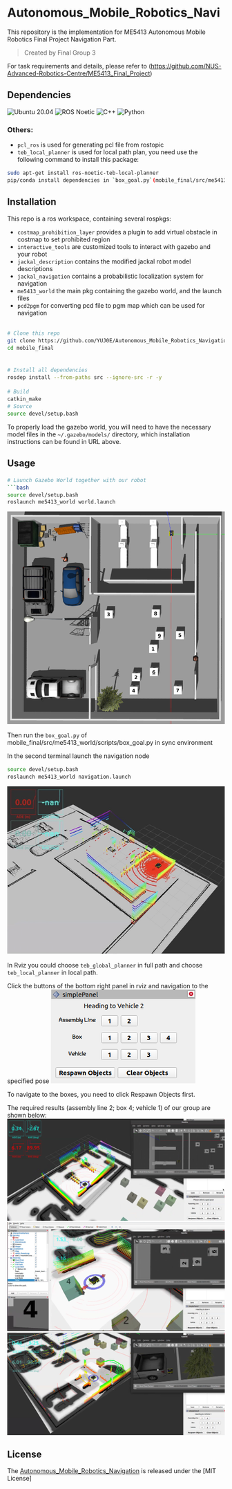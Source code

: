 # Autonomous_Mobile_Robotics_Navi

This repository is the implementation for ME5413 Autonomous Mobile Robotics Final Project Navigation Part.
>Created by Final Group 3

For task requirements and details, please refer to (https://github.com/NUS-Advanced-Robotics-Centre/ME5413_Final_Project)

## Dependencies
![Ubuntu 20.04](https://img.shields.io/badge/OS-Ubuntu_20.04-informational?style=flat&logo=ubuntu&logoColor=white&color=2bbc8a)
![ROS Noetic](https://img.shields.io/badge/Tools-ROS_Noetic-informational?style=flat&logo=ROS&logoColor=white&color=2bbc8a)
![C++](https://img.shields.io/badge/Code-C++-informational?style=flat&logo=c%2B%2B&logoColor=white&color=2bbc8a)
![Python](https://img.shields.io/badge/Code-Python-informational?style=flat&logo=Python&logoColor=white&color=2bbc8a)

### Others:
  * `pcl_ros` is used for generating pcl file from rostopic
  * `teb_local_planner` is used for local path plan, you need use the following command to install this package:
  ```bash
  sudo apt-get install ros-noetic-teb-local-planner
  pip/conda install dependencies in `box_goal.py`(mobile_final/src/me5413_world/)
  ```
## Installation
This repo is a ros workspace, containing several rospkgs:
* `costmap_prohibition_layer` provides a plugin to add virtual obstacle in costmap to set prohibited region
* `interactive_tools` are customized tools to interact with gazebo and your robot
* `jackal_description` contains the modified jackal robot model descriptions
* `jackal_navigation` contains a probabilistic localization system for navigation
* `me5413_world` the main pkg containing the gazebo world, and the launch files
* `pcd2pgm` for converting pcd file to pgm map which can be used for navigation
```bash

# Clone this repo
git clone https://github.com/YUJ0E/Autonomous_Mobile_Robotics_Navigation.git
cd mobile_final


# Install all dependencies
rosdep install --from-paths src --ignore-src -r -y

# Build
catkin_make
# Source 
source devel/setup.bash
```
To properly load the gazebo world, you will need to have the necessary model files in the `~/.gazebo/models/` directory, which installation instructions can be found in URL above.
## Usage
```bash
# Launch Gazebo World together with our robot
```bash
source devel/setup.bash
roslaunch me5413_world world.launch
```
![gazebo_world](src/me5413_world/media/gazebo_world.png)

Then run the `box_goal.py` of mobile_final/src/me5413_world/scripts/box_goal.py in sync environment

In the second terminal launch the navigation node
```bash
source devel/setup.bash
roslaunch me5413_world navigation.launch
```
![Rviz_navi](src/me5413_world/media/Rviz_navi.jpg)

In Rviz you could choose `teb_global_planner` in full path and choose `teb_local_planner` in local path.

Click the buttons of the bottom right panel in rviz and navigation to the specified pose
![rviz_panel](src/me5413_world/media/rviz_panel.png)

To navigate to the boxes, you need to click Respawn Objects first.

The required results (assembly line 2; box 4; vehicle 1) of our group are shown below:
![assembly line 2](src/me5413_world/media/Assembly_line_2.jpg)
![box_4](src/me5413_world/media/box_4.jpg)
![vehicle 1](src/me5413_world/media/vehicle_1.jpg)


## License

The [Autonomous_Mobile_Robotics_Navigation](https://github.com/YUJ0E/Autonomous_Mobile_Robotics_Navigation) is released under the [MIT License]
